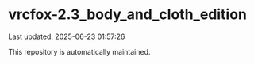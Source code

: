 # vrcfox-2.3_body_and_cloth_edition

Last updated: 2025-06-23 01:57:26

This repository is automatically maintained.
